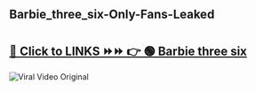 
 ## Barbie_three_six-Only-Fans-Leaked

# <h2><a href="https://clipsfans.com/Barbie_three_six&ref=git">🔗 Click to LINKS ⏩⏩ 👉 🟢 Barbie three six </a></h2>

<a href="https://clipsfans.com/Barbie_three_six&ref=git" rel="nofollow" data-target="animated-image.originalLink"><img src="https://i.ibb.co.com/xMMVF88/686577567.gif" alt="Viral Video Original" style="max-width: 100%; display: inline-block;" data-target="animated-image.originalImage"></a>
